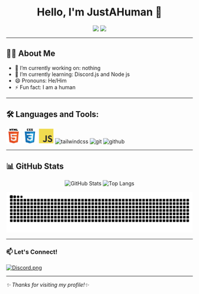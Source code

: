 <h1 align="center">Hello, I'm JustAHuman 👋</h1>

<p align="center">
  <a href="https://github.com/JustAHuman14"><img src="https://img.shields.io/github/followers/JustAHuman14?label=Follow&style=social"></a>
  <a href="mailto:kashyaparnav671@gmail.com"><img src="https://img.shields.io/badge/Email-me-blue?style=flat&logo=gmail"></a>
</p>

---

<h2>👨‍💻 About Me</h2>

- 🔭 I’m currently working on: nothing
- 🌱 I’m currently learning: Discord.js and Node js
- 😄 Pronouns: He/Him
- ⚡ Fun fact: I am a human

---

<h2>🛠️ Languages and Tools:</h2>

<p>
  <img src="https://raw.githubusercontent.com/devicons/devicon/master/icons/html5/html5-original-wordmark.svg" alt="html5" width="40" height="40"/>
  <img src="https://raw.githubusercontent.com/devicons/devicon/master/icons/css3/css3-original-wordmark.svg" alt="css3" width="40" height="40"/>
  <img src="https://raw.githubusercontent.com/devicons/devicon/master/icons/javascript/javascript-original.svg" alt="javascript" width="40" height="40"/>
  <img src="https://img.icons8.com/?size=48&id=x7XMNGh2vdqA&format=png" alt="tailwindcss" width="40" height="40"/>
  <img src="https://img.icons8.com/?size=48&id=20906&format=png" alt="git" width="40" height="40"/>
  <img src="https://img.icons8.com/?size=64&id=3tC9EQumUAuq&format=png" alt="github" width="40" height="40" />
</p>

---

<h2>📊 GitHub Stats</h2>

<p align="center">
  <img src="https://github-readme-stats.vercel.app/api?username=JustAHuman14&show_icons=true&theme=radical" alt="GitHub Stats" height="180"/>
  <img src="https://github-readme-stats.vercel.app/api/top-langs/?username=JustAHuman14&layout=compact&theme=radical" alt="Top Langs" height="180"/>
</p>

<picture>
  <source
    media="(prefers-color-scheme: dark)"
    srcset="https://raw.githubusercontent.com/JustAHuman14/JustAHuman14/output/github-contribution-grid-snake-dark.svg"
  />
  <source
    media="(prefers-color-scheme: light)"
    srcset="https://raw.githubusercontent.com/JustAHuman14/JustAHuman14/output/github-contribution-grid-snake.svg"
  />
  <img
    alt="github contribution grid snake animation"
    src="https://raw.githubusercontent.com/JustAHuman14/JustAHuman14/output/github-contribution-grid-snake.svg"
  />
</picture>

---

### 📫 Let's Connect!

<a href="https://discord.com/users/1320731020953391136" target="_blank"><img align="center" src="https://raw.githubusercontent.com/rahuldkjain/github-profile-readme-generator/master/src/images/icons/Social/discord.svg" alt="Discord.png" height="50"/></a>

---

_✨ Thanks for visiting my profile!✨_
